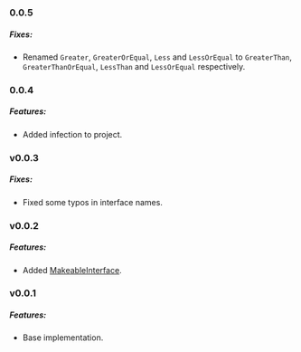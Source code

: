 ### 0.0.5
##### Fixes:
- Renamed `Greater`, `GreaterOrEqual`, `Less` and `LessOrEqual` to `GreaterThan`, `GreaterThanOrEqual`, `LessThan`
and `LessOrEqual` respectively.

### 0.0.4
##### Features:
- Added infection to project.

### v0.0.3
##### Fixes:
- Fixed some typos in interface names.

### v0.0.2
##### Features:
- Added [MakeableInterface](src/Collection/MakeableInterface.php).

### v0.0.1
##### Features:
- Base implementation.

